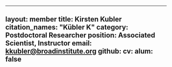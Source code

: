 
---
layout: member
title: Kirsten Kubler
citation_names: "Kübler K"
category: Postdoctoral Researcher
position: Associated Scientist, Instructor
email: kkubler@broadinstitute.org
github: 
cv:
alum: false
---

